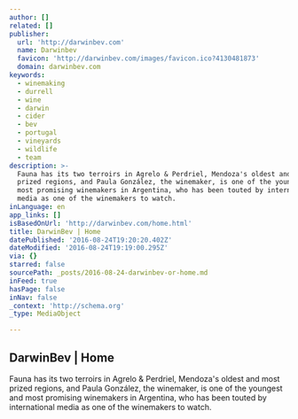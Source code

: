 ```yaml
---
author: []
related: []
publisher:
  url: 'http://darwinbev.com'
  name: Darwinbev
  favicon: 'http://darwinbev.com/images/favicon.ico?4130481873'
  domain: darwinbev.com
keywords:
  - winemaking
  - durrell
  - wine
  - darwin
  - cider
  - bev
  - portugal
  - vineyards
  - wildlife
  - team
description: >-
  Fauna has its two terroirs in Agrelo & Perdriel, Mendoza's oldest and most
  prized regions, and Paula González, the winemaker, is one of the youngest and
  most promising winemakers in Argentina, who has been touted by international
  media as one of the winemakers to watch.
inLanguage: en
app_links: []
isBasedOnUrl: 'http://darwinbev.com/home.html'
title: DarwinBev | Home
datePublished: '2016-08-24T19:20:20.402Z'
dateModified: '2016-08-24T19:19:00.295Z'
via: {}
starred: false
sourcePath: _posts/2016-08-24-darwinbev-or-home.md
inFeed: true
hasPage: false
inNav: false
_context: 'http://schema.org'
_type: MediaObject

---
```

<article style=""><h1>DarwinBev | Home</h1><p>Fauna has its two terroirs in Agrelo &amp; Perdriel, Mendoza's oldest and most prized regions, and Paula González, the winemaker, is one of the youngest and most promising winemakers in Argentina, who has been touted by international media as one of the winemakers to watch.</p></article>